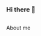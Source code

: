 ### Hi there 👋
 <html>
  <img src:"https://media.giphy.com/media/V4NSR1NG2p0KeJJyr5/giphy.gif">
  <p> About me</p>
</html>

<!--
**Caio-Mendonca/Caio-Mendonca** is a ✨ _special_ ✨ repository because its `README.md` (this file) appears on your GitHub profile.
Absrat
#ABSTRAT
